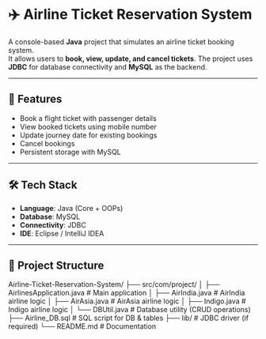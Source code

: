 # ✈️ Airline Ticket Reservation System

A console-based **Java** project that simulates an airline ticket booking system.  
It allows users to **book, view, update, and cancel tickets**. The project uses **JDBC** for database connectivity and **MySQL** as the backend.  

---

## 🚀 Features
- Book a flight ticket with passenger details  
- View booked tickets using mobile number  
- Update journey date for existing bookings  
- Cancel bookings  
- Persistent storage with MySQL  

---

## 🛠️ Tech Stack
- **Language**: Java (Core + OOPs)  
- **Database**: MySQL  
- **Connectivity**: JDBC  
- **IDE**: Eclipse / IntelliJ IDEA  

---

## 📂 Project Structure
Airline-Ticket-Reservation-System/
├── src/com/project/
│ ├── AirlinesApplication.java # Main application
│ ├── AirIndia.java # AirIndia airline logic
│ ├── AirAsia.java # AirAsia airline logic
│ ├── Indigo.java # Indigo airline logic
│ └── DBUtil.java # Database utility (CRUD operations)
├── Airline_DB.sql # SQL script for DB & tables
├── lib/ # JDBC driver (if required)
└── README.md # Documentation
